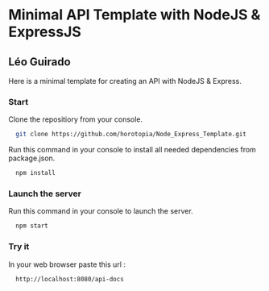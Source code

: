 # Minimal API Template with NodeJS & ExpressJS

## Léo Guirado
Here is a minimal template for creating an API with NodeJS & Express.

### Start

Clone the repositiory from your console.

```bash
  git clone https://github.com/horotopia/Node_Express_Template.git
```

Run this command in your console to install all needed dependencies from package.json.

```bash
  npm install
```

### Launch the server

Run this command in your console to launch the server.

```bash
  npm start
```

### Try it

In your web browser paste this url :

```bash
  http://localhost:8080/api-docs
```